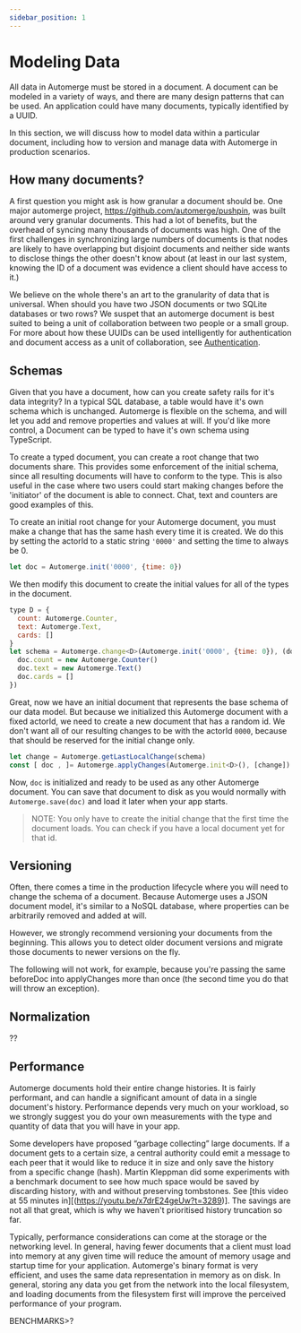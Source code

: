 ```yaml
---
sidebar_position: 1
---
```


# Modeling Data

All data in Automerge must be stored in a document. A document can be modeled in a variety of ways, and there are many design patterns that can be used. An application could have many documents, typically identified by a UUID. 

In this section, we will discuss how to model data within a particular document, including how to version and manage data with Automerge in production scenarios.

## How many documents?

A first question you might ask is how granular a document should be. One major automerge project, https://github.com/automerge/pushpin, was built around very granular documents. This had a lot of benefits, but the overhead of syncing many thousands of documents was high. One of the first challenges in synchronizing large numbers of documents is that nodes are likely to have overlapping but disjoint documents and neither side wants to disclose things the other doesn't know about (at least in our last system, knowing the ID of a document was evidence a client should have access to it.) 

We believe on the whole there's an art to the granularity of data that is universal. When should you have two JSON documents or two SQLite databases or two rows? We suspet that an automerge document is best suited to being a unit of collaboration between two people or a small group. For more about how these UUIDs can be used intelligently for authentication and document access as a unit of collaboration, see [Authentication](authentication).

## Schemas

Given that you have a document, how can you create safety rails for it's data integrity? In a typical SQL database, a table would have it's own schema which is unchanged. Automerge is flexible on the schema, and will let you add and remove properties and values at will. If you'd like more control, a Document can be typed to have it's own schema using TypeScript.

To create a typed document, you can create a root change that two documents share. This provides some enforcement of the initial schema, since all resulting documents will have to conform to the type. This is also useful in the case where two users could start making changes before the 'initiator' of the document is able to connect. Chat, text and counters are good examples of this.

To create an initial root change for your Automerge document, you must make a change that has the same hash every time it is created. We do this by setting the actorId to a static string `'0000'` and setting the time to always be 0.

```js
let doc = Automerge.init('0000', {time: 0})
```

We then modify this document to create the initial values for all of the types in the document.

```js
type D = { 
  count: Automerge.Counter,
  text: Automerge.Text,
  cards: [] 
}
let schema = Automerge.change<D>(Automerge.init('0000', {time: 0}), (doc: D) => {
  doc.count = new Automerge.Counter()
  doc.text = new Automerge.Text()
  doc.cards = []
})
```

Great, now we have an initial document that represents the base schema of our data model. But because we initialized this Automerge document with a fixed actorId, we need to create a new document that has a random id. We don't want all of our resulting changes to be with the actorId `0000`, because that should be reserved for the initial change only.

```js
let change = Automerge.getLastLocalChange(schema)
const [ doc , ]= Automerge.applyChanges(Automerge.init<D>(), [change])
```

Now, `doc` is initialized and ready to be used as any other Automerge document. You can save that document to disk as you would normally with `Automerge.save(doc)` and load it later when your app starts.

> NOTE: You only have to create the initial change that the first time the document loads. You can check if you have a local document yet for that id.

## Versioning

Often, there comes a time in the production lifecycle where you will need to change the schema of a document. Because Automerge uses a JSON document model, it's similar to a NoSQL database, where properties can be arbitrarily removed and added at will. 

However, we strongly recommend versioning your documents from the beginning. This allows you to detect older document versions and migrate those documents to newer versions on the fly. 

The following will not work, for example, because you're passing the same beforeDoc into applyChanges more than once (the second time you do that will throw an exception).


## Normalization

??

## Performance

Automerge documents hold their entire change histories. It is fairly performant, and can handle a significant amount of data in a single document's history.  Performance depends very much on your workload, so we strongly suggest you do your own measurements with the type and quantity of data that you will have in your app. 

Some developers have proposed “garbage collecting” large documents. If a document gets to a certain size, a central authority could emit a message to each peer that it would like to reduce it in size and only save the history from a specific change (hash). Martin Kleppman did some experiments with a benchmark document to see how much space would be saved by discarding history, with and without preserving tombstones. See [this video at 55 minutes in][(https://youtu.be/x7drE24geUw?t=3289)]. The savings are not all that great, which is why we haven't prioritised history truncation so far.

Typically, performance considerations can come at the storage or the networking level. In general, having fewer documents that a client must load into memory at any given time will reduce the amount of memory usage and startup time for your application. Automerge's binary format is very efficient, and uses the same data representation in memory as on disk. In general, storing any data you get from the network into the local filesystem, and loading documents from the filesystem first will improve the perceived performance of your program.


BENCHMARKS>?